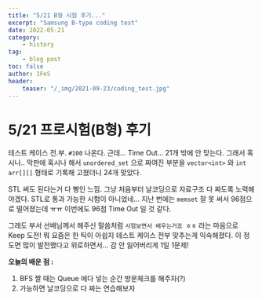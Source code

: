 ```yaml
---
title: "5/21 B형 시험 후기..."
excerpt: "Samsung B-type coding test"
date: 2022-05-21
category:
    - history
tag:
    - blog post
toc: false
author: 1FeS
header:
    teaser: "/_img/2021-09-23/coding_test.jpg"
---
```


# 5/21 프로시험(B형) 후기

테스트 케이스 전.부. `#100` 나온다. 근데... Time Out... 21개 밖에 안 맞는다. 그래서 혹시나.. 막판에 혹시나 해서 `unordered_set` 으로 짜여진 부분을 `vector<int>` 와 `int arr[][]` 형태로 기록해 고쳤더니 24개 맞았다.

STL 써도 된다는거 다 뻥인 느낌. 그냥 처음부터 날코딩으로 자료구조 다 짜도록 노력해야겠다. STL로 통과 가능한 시험이 아니었네... 지난 번에는 `memset` 잘 못 써서 96점으로 떨어졌는데 ㅠㅠ 이번에도 96점 Time Out 일 것 같다.

그래도 부서 선배님께서 해주신 말씀처럼 `시험보면서 배우는거죠 ㅎㅎ` 라는 마음으로 Keep 도전! 뭐 요즘은 한 틱이 아쉽지 테스트 케이스 전부 맞추는게 익숙해졌다. 이 정도면 많이 발전했다고 위로하면서... 감 안 잃어버리게 1일 1문제!

**오늘의 배운 점 :** 
1. BFS 짤 때는 Queue 에다 넣는 순간 방문체크를 해주자(?)
2. 가능하면 날코딩으로 다 짜는 연습해보자